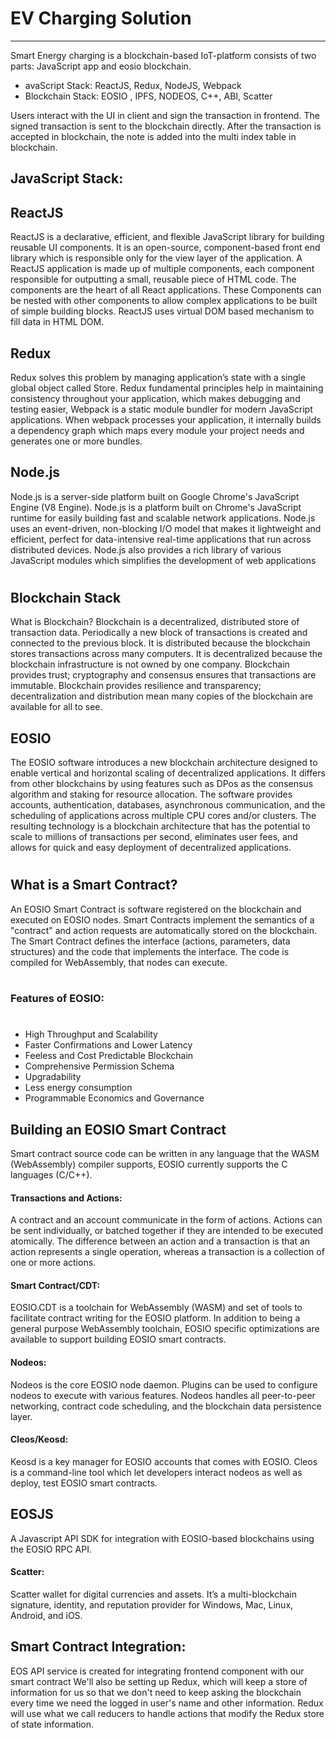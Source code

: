# EV Charging Solution
----------------------

Smart Energy charging is a blockchain-based IoT-platform consists of two parts: JavaScript app and eosio blockchain.

- avaScript Stack:  ReactJS, Redux, NodeJS, Webpack
- Blockchain Stack: EOSIO , IPFS, NODEOS, C++, ABI, Scatter

Users interact with the UI in client and sign the transaction in frontend. The signed transaction is sent to the blockchain directly. After the transaction is accepted in blockchain, the note is added into the multi index table in blockchain.


## JavaScript Stack:  


ReactJS
----------
ReactJS is a declarative, efficient, and flexible JavaScript library for building reusable UI components. It is an open-source, component-based front end library which is responsible only for the view layer of the application. A ReactJS application is made up of multiple components, each component responsible for outputting a small, reusable piece of HTML code. The components are the heart of all React applications. These Components can be nested with other components to allow complex applications to be built of simple building blocks. ReactJS uses virtual DOM based mechanism to fill data in HTML DOM.

Redux
---------
Redux solves this problem by managing application’s state with a single global object called Store. Redux fundamental principles help in maintaining consistency throughout your application, which makes debugging and testing easier, Webpack is a static module bundler for modern JavaScript applications. When webpack processes your application, it internally builds a dependency graph which maps every module your project needs and generates one or more bundles.

Node.js
----------
Node.js is a server-side platform built on Google Chrome's JavaScript Engine (V8 Engine). Node.js is a platform built on Chrome's JavaScript runtime for easily building fast and scalable network applications. Node.js uses an event-driven, non-blocking I/O model that makes it lightweight and efficient, perfect for data-intensive real-time applications that run across distributed devices. Node.js also provides a rich library of various JavaScript modules which simplifies the development of web applications
#


Blockchain Stack
-----------------
What is Blockchain?
Blockchain is a decentralized, distributed store of transaction data. Periodically a new block of transactions is created and connected to the previous block. It is distributed because the blockchain stores transactions across many computers. It is decentralized because the blockchain infrastructure is not owned by one company. Blockchain provides trust; cryptography and consensus ensures that transactions are immutable. Blockchain provides resilience and transparency; decentralization and distribution mean many copies of the blockchain are available for all to see.

EOSIO
-----------------
The EOSIO software introduces a new blockchain architecture designed to enable vertical and horizontal scaling of decentralized applications. It differs from other blockchains by using features such as DPos as the consensus algorithm and staking for resource allocation. The software provides accounts, authentication, databases, asynchronous communication, and the scheduling of applications across multiple CPU cores and/or clusters. The resulting technology is a blockchain architecture that has the potential to scale to millions of transactions per second, eliminates user fees, and allows for quick and easy deployment of decentralized applications.
#
 

What is a Smart Contract?
--------------------------
An EOSIO Smart Contract is software registered on the blockchain and executed on EOSIO nodes. Smart Contracts implement the semantics of a "contract" and action requests are automatically stored on the blockchain. The Smart Contract defines the interface (actions, parameters, data structures) and the code that implements the interface. The code is compiled for WebAssembly, that nodes can execute.
#

### Features of EOSIO:
#
- High Throughput and Scalability
- Faster Confirmations and Lower Latency
- Feeless and Cost Predictable Blockchain
- Comprehensive Permission Schema
- Upgradability
- Less energy consumption
- Programmable Economics and Governance



Building an EOSIO Smart Contract
----------------------------------
Smart contract source code can be written in any language that the WASM (WebAssembly) compiler supports, EOSIO currently supports the C languages (C/C++).


#### Transactions and Actions:

A contract and an account communicate in the form of actions. Actions can be sent individually, or batched together if they are intended to be executed atomically. The difference between an action and a transaction is that an action represents a single operation, whereas a transaction is a collection of one or more actions.

#### Smart Contract/CDT:

EOSIO.CDT is a toolchain for WebAssembly (WASM) and set of tools to facilitate contract writing for the EOSIO platform. In addition to being a general purpose WebAssembly toolchain, EOSIO specific optimizations are available to support building EOSIO smart contracts.

#### Nodeos:

Nodeos is the core EOSIO node daemon. Plugins can be used to configure nodeos to execute with various features. Nodeos handles all peer-to-peer networking, contract code scheduling, and the blockchain data persistence layer.

#### Cleos/Keosd:

Keosd is a key manager for EOSIO accounts that comes with EOSIO. Cleos is a command-line tool which let developers interact nodeos as well as deploy, test EOSIO smart contracts.
 

EOSJS
-------
A Javascript API SDK for integration with EOSIO-based blockchains using the EOSIO RPC API.

#### Scatter:

Scatter wallet for digital currencies and assets. It’s a multi-blockchain signature, identity, and reputation provider for Windows, Mac, Linux, Android, and iOS.


Smart Contract Integration:
----------------------------
EOS API service is created for integrating frontend component with our smart contract We'll also be setting up Redux, which will keep a store of information for us so that we don't need to keep asking the blockchain every time we need the logged in user's name and other information. Redux will use what we call reducers to handle actions that modify the Redux store of state information.
#




